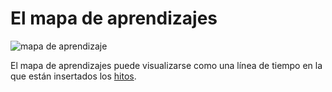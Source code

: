 # El mapa de aprendizajes #

![mapa de aprendizaje](https://github.com/docART/documentacion/blob/recipe/prototyping/grafemas/mapa_aprendizaje.jpeg)

El mapa de aprendizajes puede visualizarse como una línea de tiempo en la que están insertados los [hitos](https://github.com/docART/documentacion/blob/recipe/prototyping/07_descripcion_de_un_hito.md).  
